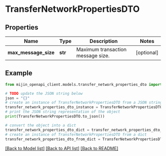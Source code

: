 # TransferNetworkPropertiesDTO


## Properties

Name | Type | Description | Notes
------------ | ------------- | ------------- | -------------
**max_message_size** | **str** | Maximum transaction message size. | [optional] 

## Example

```python
from mijin_openapi_client.models.transfer_network_properties_dto import TransferNetworkPropertiesDTO

# TODO update the JSON string below
json = "{}"
# create an instance of TransferNetworkPropertiesDTO from a JSON string
transfer_network_properties_dto_instance = TransferNetworkPropertiesDTO.from_json(json)
# print the JSON string representation of the object
print(TransferNetworkPropertiesDTO.to_json())

# convert the object into a dict
transfer_network_properties_dto_dict = transfer_network_properties_dto_instance.to_dict()
# create an instance of TransferNetworkPropertiesDTO from a dict
transfer_network_properties_dto_from_dict = TransferNetworkPropertiesDTO.from_dict(transfer_network_properties_dto_dict)
```
[[Back to Model list]](../README.md#documentation-for-models) [[Back to API list]](../README.md#documentation-for-api-endpoints) [[Back to README]](../README.md)


